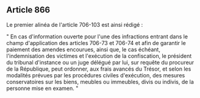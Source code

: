 Article 866
----
Le premier alinéa de l'article 706-103 est ainsi rédigé :

" En cas d'information ouverte pour l'une des infractions entrant dans le champ
d'application des articles 706-73 et 706-74 et afin de garantir le paiement des
amendes encourues, ainsi que, le cas échéant, l'indemnisation des victimes et
l'exécution de la confiscation, le président du tribunal d'instance ou un juge
délégué par lui, sur requête du procureur de la République, peut ordonner, aux
frais avancés du Trésor, et selon les modalités prévues par les procédures
civiles d'exécution, des mesures conservatoires sur les biens, meubles ou
immeubles, divis ou indivis, de la personne mise en examen. "
